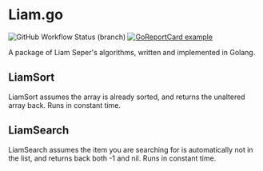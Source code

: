 # Liam.go

![GitHub Workflow Status (branch)](https://img.shields.io/github/workflow/status/heroldev/liam/Liam%20CI/main)
[![GoReportCard example](https://goreportcard.com/badge/github.com/nanomsg/mangos)](https://goreportcard.com/report/github.com/heroldev/liam)


A package of Liam Seper's algorithms, written and implemented in Golang.

## LiamSort
LiamSort assumes the array is already sorted, and returns the unaltered array back. Runs in constant time.

## LiamSearch
LiamSearch assumes the item you are searching for is automatically not in the list, and returns back both -1 and nil. Runs in constant time.
